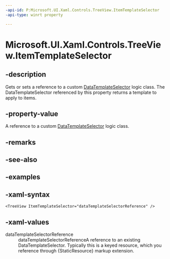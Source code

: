 ```yaml
---
-api-id: P:Microsoft.UI.Xaml.Controls.TreeView.ItemTemplateSelector
-api-type: winrt property

---
```

<!-- Property syntax.
public DataTemplateSelector ItemTemplateSelector { get;  set; }
-->

# Microsoft.UI.Xaml.Controls.TreeView.ItemTemplateSelector


## -description

Gets or sets a reference to a custom [DataTemplateSelector](datatemplateselector.md) logic class. The DataTemplateSelector referenced by this property returns a template to apply to items.


## -property-value

A reference to a custom [DataTemplateSelector](datatemplateselector.md) logic class.


## -remarks


## -see-also


## -examples


## -xaml-syntax

```xaml
<TreeView ItemTemplateSelector="dataTemplateSelectorReference" />
```


## -xaml-values
<dl><dt>dataTemplateSelectorReference</dt><dd>dataTemplateSelectorReferenceA reference to an existing DataTemplateSelector. Typically this is a keyed resource, which you reference through {StaticResource} markup extension.</dd>
</dl>


